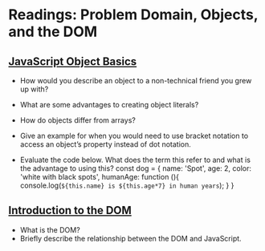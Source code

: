 # Readings: Problem Domain, Objects, and the DOM

## [JavaScript Object Basics](https://developer.mozilla.org/en-US/docs/Learn/JavaScript/Objects/Basics)

- How would you describe an object to a non-technical friend you grew up with?

- What are some advantages to creating object literals?

- How do objects differ from arrays?

- Give an example for when you would need to use bracket notation to access an object’s property instead of dot notation.

- Evaluate the code below. What does the term this refer to and what is the advantage to using this?
const dog = {
  name: 'Spot',
  age: 2,
  color: 'white with black spots',
  humanAge: function (){
    console.log(`${this.name} is ${this.age*7} in human years`);
  }
}

## [Introduction to the DOM](https://developer.mozilla.org/en-US/docs/Web/API/Document_Object_Model/Introduction)

- What is the DOM?
- Briefly describe the relationship between the DOM and JavaScript.


